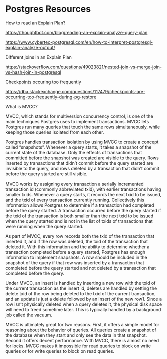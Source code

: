 # Postgres Resources


How to read an Explain Plan?

https://thoughtbot.com/blog/reading-an-explain-analyze-query-plan

https://www.cybertec-postgresql.com/en/how-to-interpret-postgresql-explain-analyze-output/

Different joins in an Explain Plan

https://stackoverflow.com/questions/49023821/nested-join-vs-merge-join-vs-hash-join-in-postgresql

Checkpoints occuring too frequently

https://dba.stackexchange.com/questions/117479/checkpoints-are-occurring-too-frequently-during-pg-restore

What is MVCC?

MVCC, which stands for multiversion concurrency control, is one of the main techniques Postgres uses to implement transactions. MVCC lets Postgres run many queries that touch the same rows simultaneously, while keeping those queries isolated from each other.

Postgres handles transaction isolation by using MVCC to create a concept called “snapshots”. Whenever a query starts, it takes a snapshot of the current state of the database. Only the effects of transactions that committed before the snapshot was created are visible to the query. Rows inserted by transactions that didn’t commit before the query started are invisible to the query, and rows deleted by a transaction that didn’t commit before the query started are still visible.

MVCC works by assigning every transaction a serially incremented transaction id (commonly abbreviated txid), with earlier transactions having smaller txids. Whenever a query starts, it records the next txid to be issued, and the txid of every transaction currently running. Collectively this information allows Postgres to determine if a transaction had completed before the query started. A transaction occurred before the query started if the txid of the transaction is both smaller than the next txid to be issued when the query started and is not in the list of txids of transactions that were running when the query started.

As part of MVCC, every row records both the txid of the transaction that inserted it, and if the row was deleted, the txid of the transaction that deleted it. With this information and the ability to determine whether a transaction completed before a query started, Postgres has enough information to implement snapshots. A row should be included in the snapshot of the query if that row was inserted by a transaction that completed before the query started and not deleted by a transaction that completed before the query.

Under MVCC, an insert is handled by inserting a new row with the txid of the current transaction as the insert id, deletes are handled by setting the delete txid of the row being deleted to the txid of the current transaction, and an update is just a delete followed by an insert of the new row1. Since a row isn’t physically deleted when a query deletes it, the physical disk space will need to freed sometime later. This is typically handled by a background job called the vacuum.

MVCC is ultimately great for two reasons. First, it offers a simple model for reasoning about the behavior of queries. All queries create a snapshot of the database when they start and only see the data in that snapshot. Second it offers decent performance. With MVCC, there is almost no need for locks. MVCC makes it impossible for read queries to block on write queries or for write queries to block on read queries.
